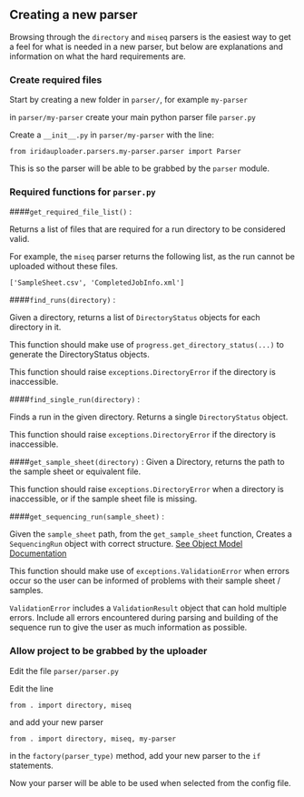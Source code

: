 ## Creating a new parser

Browsing through the `directory` and `miseq` parsers is the easiest way to get a feel for what is needed in a new parser, but below are explanations and information on what the hard requirements are.

### Create required files
Start by creating a new folder in `parser/`, for example `my-parser`

in `parser/my-parser` create your main python parser file `parser.py`

Create a `__init__.py` in `parser/my-parser` with the line:
```
from iridauploader.parsers.my-parser.parser import Parser
```
This is so the parser will be able to be grabbed by the `parser` module.

### Required functions for `parser.py`

####`get_required_file_list()` :

Returns a list of files that are required for a run directory to be considered valid.

For example, the `miseq` parser returns the following list, as the run cannot be uploaded without these files.
```
['SampleSheet.csv', 'CompletedJobInfo.xml']
```

####`find_runs(directory)` :

Given a directory, returns a list of `DirectoryStatus` objects for each directory in it.

This function should make use of `progress.get_directory_status(...)` to generate the DirectoryStatus objects.

This function should raise `exceptions.DirectoryError` if the directory is inaccessible.

####`find_single_run(directory)` :

Finds a run in the given directory. Returns a single `DirectoryStatus` object.

This function should raise `exceptions.DirectoryError` if the directory is inaccessible.

####`get_sample_sheet(directory)` :
Given a Directory, returns the path to the sample sheet or equivalent file.

This function should raise `exceptions.DirectoryError` when a directory is inaccessible, or if the sample sheet file is missing.


####`get_sequencing_run(sample_sheet)` :

Given the `sample_sheet` path, from the `get_sample_sheet` function, Creates a `SequencingRun` object with correct structure. [See Object Model Documentation](objects.md)

This function should make use of `exceptions.ValidationError` when errors occur so the user can be informed of problems with their sample sheet / samples.

`ValidationError` includes a `ValidationResult` object that can hold multiple errors. Include all errors encountered during parsing and building of the sequence run to give the user as much information as possible.

### Allow project to be grabbed by the uploader

Edit the file `parser/parser.py`

Edit the line
```
from . import directory, miseq
```
and add your new parser
```
from . import directory, miseq, my-parser
```

in the `factory(parser_type)` method, add your new parser to the `if` statements.

Now your parser will be able to be used when selected from the config file.
